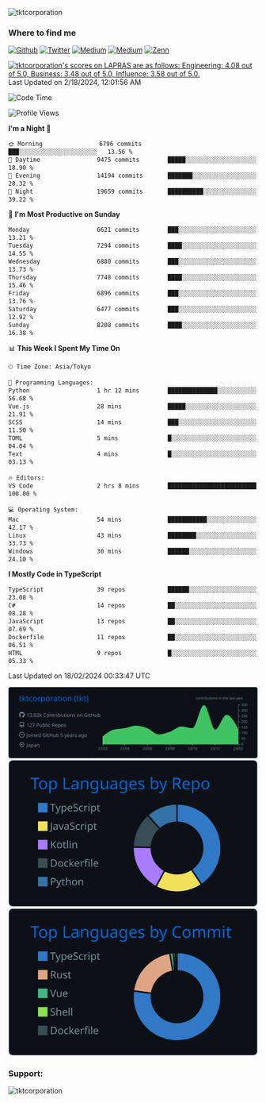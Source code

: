 <p align="left"> <img src="https://komarev.com/ghpvc/?username=tktcorporation&label=Profile%20views&color=0e75b6&style=flat" alt="tktcorporation" /> </p>

<h3>Where to find me</h3>
<p>
<a href="https://github.com/tktcorporation" target="_blank"><img alt="Github" src="https://img.shields.io/badge/GitHub-%2312100E.svg?&style=for-the-badge&logo=Github&logoColor=white" /></a>
<a href="https://twitter.com/tktcorporation" target="_blank"><img alt="Twitter" src="https://img.shields.io/badge/twitter-%231DA1F2.svg?&style=for-the-badge&logo=twitter&logoColor=white" /></a>
<a href="https://www.linkedin.com/in/tktcorporation" target="_blank"><img alt="Medium" src="https://img.shields.io/badge/linkdin-0a66c2.svg?&style=for-the-badge&logo=linkedin&logoColor=white" /></a>
<a href="https://qiita.com/tktcorporation" target="_blank"><img alt="Medium" src="https://img.shields.io/badge/qiita-55C500.svg?&style=for-the-badge&logo=qiita&logoColor=white" /></a>
<a href="https://zenn.dev/tktcorporation" target="_blank"><img alt="Zenn" src="https://img.shields.io/badge/Zenn-3EA8FF.svg?&style=for-the-badge&logo=Zenn&logoColor=white" /></a>
</p>

<!--START_SECTION:lapras-card-->
<p ><a href="https://lapras.com/public/tktcorporation" target="_blank" rel="noopener noreferrer"><img alt="tktcorporation's scores on LAPRAS are as follows: Engineering: 4.08 out of 5.0, Business: 3.48 out of 5.0, Influence: 3.58 out of 5.0." src="https://lapras-card-generator.vercel.app/api/svg?e=4.08&b=3.48&i=3.58&b1=%23232323&b2=%236d6d6d&i1=%23212121&i2=%23818181&l=en" width="300" ></a>  
Last Updated on 2/18/2024, 12:01:56 AM</p>
<!--END_SECTION:lapras-card-->
  
<!--START_SECTION:waka-->
![Code Time](http://img.shields.io/badge/Code%20Time-1%2C399%20hrs%2044%20mins-blue)

![Profile Views](http://img.shields.io/badge/Profile%20Views-3-blue)

**I'm a Night 🦉** 

```text
🌞 Morning                6796 commits        ███░░░░░░░░░░░░░░░░░░░░░░   13.56 % 
🌆 Daytime                9475 commits        █████░░░░░░░░░░░░░░░░░░░░   18.90 % 
🌃 Evening                14194 commits       ███████░░░░░░░░░░░░░░░░░░   28.32 % 
🌙 Night                  19659 commits       ██████████░░░░░░░░░░░░░░░   39.22 % 
```
📅 **I'm Most Productive on Sunday** 

```text
Monday                   6621 commits        ███░░░░░░░░░░░░░░░░░░░░░░   13.21 % 
Tuesday                  7294 commits        ████░░░░░░░░░░░░░░░░░░░░░   14.55 % 
Wednesday                6880 commits        ███░░░░░░░░░░░░░░░░░░░░░░   13.73 % 
Thursday                 7748 commits        ████░░░░░░░░░░░░░░░░░░░░░   15.46 % 
Friday                   6896 commits        ███░░░░░░░░░░░░░░░░░░░░░░   13.76 % 
Saturday                 6477 commits        ███░░░░░░░░░░░░░░░░░░░░░░   12.92 % 
Sunday                   8208 commits        ████░░░░░░░░░░░░░░░░░░░░░   16.38 % 
```


📊 **This Week I Spent My Time On** 

```text
🕑︎ Time Zone: Asia/Tokyo

💬 Programming Languages: 
Python                   1 hr 12 mins        ██████████████░░░░░░░░░░░   56.68 % 
Vue.js                   28 mins             █████░░░░░░░░░░░░░░░░░░░░   21.91 % 
SCSS                     14 mins             ███░░░░░░░░░░░░░░░░░░░░░░   11.50 % 
TOML                     5 mins              █░░░░░░░░░░░░░░░░░░░░░░░░   04.04 % 
Text                     4 mins              █░░░░░░░░░░░░░░░░░░░░░░░░   03.13 % 

🔥 Editors: 
VS Code                  2 hrs 8 mins        █████████████████████████   100.00 % 

💻 Operating System: 
Mac                      54 mins             ███████████░░░░░░░░░░░░░░   42.17 % 
Linux                    43 mins             ████████░░░░░░░░░░░░░░░░░   33.73 % 
Windows                  30 mins             ██████░░░░░░░░░░░░░░░░░░░   24.10 % 
```

**I Mostly Code in TypeScript** 

```text
TypeScript               39 repos            ██████░░░░░░░░░░░░░░░░░░░   23.08 % 
C#                       14 repos            ██░░░░░░░░░░░░░░░░░░░░░░░   08.28 % 
JavaScript               13 repos            ██░░░░░░░░░░░░░░░░░░░░░░░   07.69 % 
Dockerfile               11 repos            ██░░░░░░░░░░░░░░░░░░░░░░░   06.51 % 
HTML                     9 repos             █░░░░░░░░░░░░░░░░░░░░░░░░   05.33 % 
```




 Last Updated on 18/02/2024 00:33:47 UTC
<!--END_SECTION:waka-->

[![](https://raw.githubusercontent.com/tktcorporation/tktcorporation/master/profile-summary-card-output/github_dark/0-profile-details.svg)](https://github.com/vn7n24fzkq/github-profile-summary-cards)
[![](https://raw.githubusercontent.com/tktcorporation/tktcorporation/master/profile-summary-card-output/github_dark/1-repos-per-language.svg)](https://github.com/vn7n24fzkq/github-profile-summary-cards) [![](https://raw.githubusercontent.com/tktcorporation/tktcorporation/master/profile-summary-card-output/github_dark/2-most-commit-language.svg)](https://github.com/vn7n24fzkq/github-profile-summary-cards)

<h3 align="left">Support:</h3>
<p><a href="https://www.buymeacoffee.com/tktcorporation"> <img align="left" src="https://cdn.buymeacoffee.com/buttons/v2/default-yellow.png" height="50" width="210" alt="tktcorporation" /></a></p><br><br>
